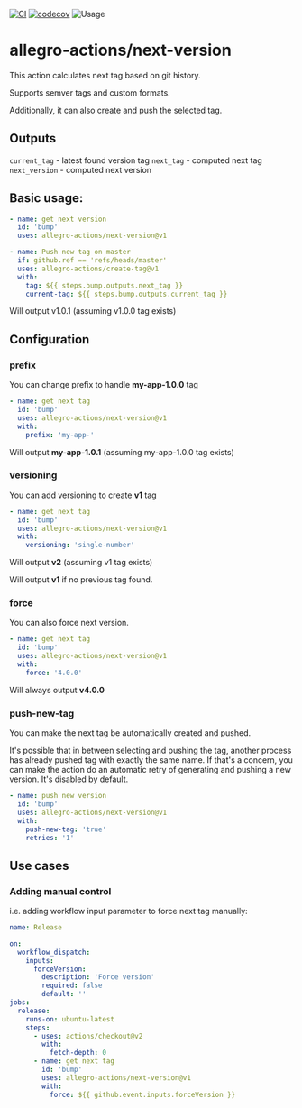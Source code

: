 [![CI](https://github.com/allegro-actions/next-version/actions/workflows/ci.yml/badge.svg)](https://github.com/allegro-actions/next-version/actions/workflows/ci.yml)
[![codecov](https://codecov.io/gh/allegro-actions/next-version/branch/main/graph/badge.svg?token=YJ3Z8ZKL2F)](https://codecov.io/gh/allegro-actions/next-version)
![Usage](https://shields.gh-stats.app/badge?action=allegro-actions/next-version)

# allegro-actions/next-version

This action calculates next tag based on git history.

Supports semver tags and custom formats.

Additionally, it can also create and push the selected tag.

## Outputs

`current_tag` - latest found version tag
`next_tag` - computed next tag
`next_version` - computed next version

## Basic usage:

```yaml
- name: get next version
  id: 'bump'
  uses: allegro-actions/next-version@v1

- name: Push new tag on master
  if: github.ref == 'refs/heads/master'
  uses: allegro-actions/create-tag@v1
  with:
    tag: ${{ steps.bump.outputs.next_tag }}
    current-tag: ${{ steps.bump.outputs.current_tag }}
  ```

Will output v1.0.1 (assuming v1.0.0 tag exists)

## Configuration

### prefix

You can change prefix to handle **my-app-1.0.0** tag

```yaml
- name: get next tag
  id: 'bump'
  uses: allegro-actions/next-version@v1
  with:
    prefix: 'my-app-'
  ```

Will output **my-app-1.0.1** (assuming my-app-1.0.0 tag exists)

### versioning

You can add versioning to create **v1** tag

```yaml
- name: get next tag
  id: 'bump'
  uses: allegro-actions/next-version@v1
  with:
    versioning: 'single-number'
  ```

Will output **v2** (assuming v1 tag exists)

Will output **v1** if no previous tag found.

### force

You can also force next version.

```yaml
- name: get next tag
  id: 'bump'
  uses: allegro-actions/next-version@v1
  with:
    force: '4.0.0'
  ```

Will always output **v4.0.0**

### push-new-tag

You can make the next tag be automatically created and pushed.

It's possible that in between selecting and pushing the tag, another process has already pushed tag with exactly the same name.
If that's a concern, you can make the action do an automatic retry of generating and pushing a new version. It's disabled by default.

```yaml
- name: push new version
  id: 'bump'
  uses: allegro-actions/next-version@v1
  with:
    push-new-tag: 'true'
    retries: '1'
  ```

## Use cases

### Adding manual control

i.e. adding workflow input parameter to force next tag manually:

```yaml
name: Release

on:
  workflow_dispatch:
    inputs:
      forceVersion:
        description: 'Force version'
        required: false
        default: ''
jobs:
  release:
    runs-on: ubuntu-latest
    steps:
      - uses: actions/checkout@v2
        with:
          fetch-depth: 0
      - name: get next tag
        id: 'bump'
        uses: allegro-actions/next-version@v1
        with:
          force: ${{ github.event.inputs.forceVersion }}
  ```
